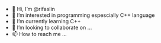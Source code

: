 - 👋 Hi, I’m @rifaslin
- 👀 I’m interested in programming espescially C++ language
- 🌱 I’m currently learning C++
- 💞️ I’m looking to collaborate on ...
- 📫 How to reach me ...

<!---
rifaslin/rifaslin is a ✨ special ✨ repository because its `README.md` (this file) appears on your GitHub profile.
You can click the Preview link to take a look at your changes.
--->
